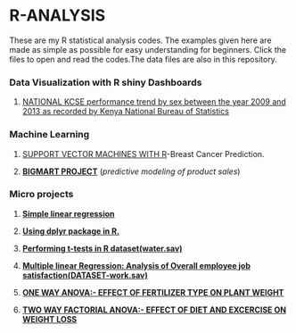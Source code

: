 # R-ANALYSIS
These are my R statistical analysis codes.
The examples given here are made as simple as possible for easy understanding for beginners.
Click the files to open and read the codes.The data files are also in this repository.

### Data Visualization with R shiny Dashboards
1. [NATIONAL KCSE performance trend by sex between the year 2009 and 2013 as recorded by Kenya National Bureau of Statistics](https://github.com/GeorgeOduor/First-ShinyApp)

### Machine Learning
1.  [SUPPORT VECTOR MACHINES WITH R](https://github.com/GeorgeOduor/Support-Vector-Machines-IN-R)-Breast Cancer Prediction.

2.  [**BIGMART PROJECT**](https://github.com/GeorgeOduor/bigmart) (_predictive modeling of product sales_)
### Micro projects

1.  [**Simple linear regression**](https://github.com/GeorgeOduor/R-ANALYSIS/blob/master/projects/smlr.Rnw)

2.  [**Using dplyr package in R.**](https://github.com/GeorgeOduor/R-ANALYSIS/blob/master/projects/dplyr.md)

3.  [**Performing t-tests in R dataset(water.sav)**](https://github.com/GeorgeOduor/R-ANALYSIS/blob/master/projects/Ttests.md)

4.  [**Multiple linear Regression: Analysis of Overall employee job satisfaction(DATASET-work.sav)**](https://github.com/GeorgeOduor/R-ANALYSIS/blob/master/projects/MULTIPLEREG.md)

5. [**ONE WAY ANOVA:- EFFECT OF FERTILIZER TYPE ON PLANT WEIGHT**](https://github.com/GeorgeOduor/R-ANALYSIS/blob/master/projects/EFFECT_OF_FERTILIZER_TYPE_ON_PLANT_WEIGHT.md)

6. [**TWO WAY FACTORIAL ANOVA:- EFFECT OF DIET AND EXCERCISE ON WEIGHT LOSS**](https://github.com/GeorgeOduor/R-ANALYSIS/blob/master/projects/EFFECT-OF-DIET-AND-EXERCISE-ON-WEIGHT-LOSS.md)
